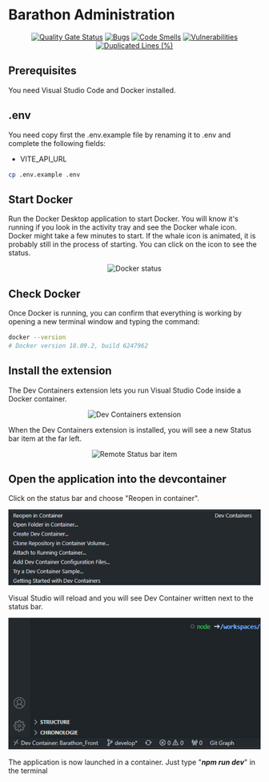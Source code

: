 # Barathon Administration

<div align="center">

[![Quality Gate Status](https://sonarcloud.io/api/project_badges/measure?project=Barathon-2i-Tech_Barathon_Admin&metric=alert_status)](https://sonarcloud.io/summary/new_code?id=Barathon-2i-Tech_Barathon_Admin) [![Bugs](https://sonarcloud.io/api/project_badges/measure?project=Barathon-2i-Tech_Barathon_Admin&metric=bugs)](https://sonarcloud.io/summary/new_code?id=Barathon-2i-Tech_Barathon_Admin) [![Code Smells](https://sonarcloud.io/api/project_badges/measure?project=Barathon-2i-Tech_Barathon_Admin&metric=code_smells)](https://sonarcloud.io/summary/new_code?id=Barathon-2i-Tech_Barathon_Admin) [![Vulnerabilities](https://sonarcloud.io/api/project_badges/measure?project=Barathon-2i-Tech_Barathon_Admin&metric=vulnerabilities)](https://sonarcloud.io/summary/new_code?id=Barathon-2i-Tech_Barathon_Admin) [![Duplicated Lines (%)](https://sonarcloud.io/api/project_badges/measure?project=Barathon-2i-Tech_Barathon_Admin&metric=duplicated_lines_density)](https://sonarcloud.io/summary/new_code?id=Barathon-2i-Tech_Barathon_Admin)

</div>

## Prerequisites

You need Visual Studio Code and Docker installed.

## .env

You need copy first the .env.example file by renaming it to .env and complete the following fields:

- VITE_API_URL

```bash
cp .env.example .env
```

## Start Docker

Run the Docker Desktop application to start Docker. You will know it's running if you look in the activity tray and see the Docker whale icon.
Docker might take a few minutes to start. If the whale icon is animated, it is probably still in the process of starting. You can click on the icon to see the status.

<div align="center">
<IMG  src="https://code.visualstudio.com/assets/docs/devcontainers/tutorial/docker-status.png"  alt="Docker status"/>
</div>

## Check Docker

Once Docker is running, you can confirm that everything is working by opening a new terminal window and typing the command:

```bash
docker --version
# Docker version 18.09.2, build 6247962
```

## Install the extension

The Dev Containers extension lets you run Visual Studio Code inside a Docker container.

<div align="center">
<IMG  src="https://code.visualstudio.com/assets/docs/devcontainers/tutorial/dev-containers-extension.png"  alt="Dev Containers extension" width=600px />
</div>

When the Dev Containers extension is installed, you will see a new Status bar item at the far left.

<div align="center">
<IMG  src="https://code.visualstudio.com/assets/docs/devcontainers/tutorial/remote-status-bar.png"  alt="Remote Status bar item"/>
</div>

## Open the application into the devcontainer

Click on the status bar and choose "Reopen in container".

<div align="center">

![reopenInContainer.png](./documentation/readme_image/reopenInContainer.png)

</div>

Visual Studio will reload and you will see Dev Container written next to the status bar.

<div align="center">

![applicationLaunched.png](./documentation/readme_image/applicationLaunched.png)

</div>

The application is now launched in a container. Just type "**_npm run dev_**" in the terminal
